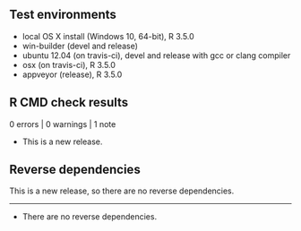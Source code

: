 ## Test environments
* local OS X install (Windows 10, 64-bit), R 3.5.0
* win-builder (devel and release)
* ubuntu 12.04 (on travis-ci), devel and release with gcc or clang compiler
* osx (on travis-ci), R 3.5.0
* appveyor (release), R 3.5.0

## R CMD check results

0 errors | 0 warnings | 1 note

* This is a new release.

## Reverse dependencies

This is a new release, so there are no reverse dependencies.

---

* There are no reverse dependencies.
